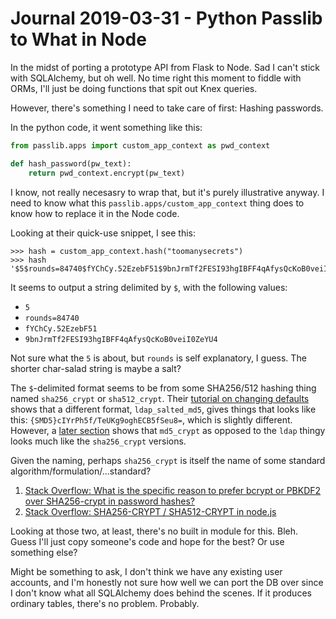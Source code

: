 Journal 2019-03-31 - Python Passlib to What in Node
===================================================

In the midst of porting a prototype API from Flask to Node.  Sad I can't stick with SQLAlchemy, but oh well.  No time right this moment to fiddle with ORMs, I'll just be doing functions that spit out Knex queries.

However, there's something I need to take care of first: Hashing passwords.

In the python code, it went something like this:

```python
from passlib.apps import custom_app_context as pwd_context

def hash_password(pw_text):
    return pwd_context.encrypt(pw_text)
```

I know, not really necesasry to wrap that, but it's purely illustrative anyway.  I need to know what this `passlib.apps/custom_app_context` thing does to know how to replace it in the Node code.

Looking at their quick-use snippet, I see this:

```
>>> hash = custom_app_context.hash("toomanysecrets")
>>> hash
'$5$rounds=84740$fYChCy.52EzebF51$9bnJrmTf2FESI93hgIBFF4qAfysQcKoB0veiI0ZeYU4'
```

It seems to output a string delimited by `$`, with the following values:

- `5`
- `rounds=84740`
- `fYChCy.52EzebF51`
- `9bnJrmTf2FESI93hgIBFF4qAfysQcKoB0veiI0ZeYU4`

Not sure what the `5` is about, but `rounds` is self explanatory, I guess.  The shorter char-salad string is maybe a salt?

The `$`-delimited format seems to be from some SHA256/512 hashing thing named `sha256_crypt` or `sha512_crypt`.  Their [tutorial on changing defaults](https://passlib.readthedocs.io/en/stable/narr/context-tutorial.html#using-default-settings) shows that a different format, `ldap_salted_md5`, gives things that looks like this: `{SMD5}cIYrPh5f/TeUKg9oghECB5fSeu8=`, which is slightly different.  However, a [later section](https://passlib.readthedocs.io/en/stable/narr/context-tutorial.html#deprecation-hash-migration) shows that `md5_crypt` as opposed to the `ldap` thingy looks much like the `sha256_crypt` versions.

Given the naming, perhaps `sha256_crypt` is itself the name of some standard algorithm/formulation/...standard?

1. [Stack Overflow: What is the specific reason to prefer bcrypt or PBKDF2 over SHA256-crypt in password hashes?](https://security.stackexchange.com/questions/133239/what-is-the-specific-reason-to-prefer-bcrypt-or-pbkdf2-over-sha256-crypt-in-pass)
2. [Stack Overflow: SHA256-CRYPT / SHA512-CRYPT in node.js](https://stackoverflow.com/questions/14178068/sha256-crypt-sha512-crypt-in-node-js)

Looking at those two, at least, there's no built in module for this.  Bleh.  Guess I'll just copy someone's code and hope for the best?  Or use something else?

Might be something to ask, I don't think we have any existing user accounts, and I'm honestly not sure how well we can port the DB over since I don't know what all SQLAlchemy does behind the scenes.  If it produces ordinary tables, there's no problem.  Probably.
